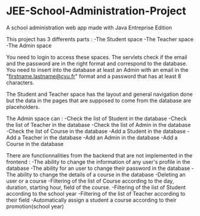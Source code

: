 # JEE-School-Administration-Project
 A school administration web app made with Java Entreprise Edition

This project has 3 differents parts :
-The Student space
-The Teacher space
-The Admin space

You need to login to access these spaces. The servlets check if the email and the password are in the right format and correspond to the database.
You need to insert into the database at least an Admin with an email in the "firstname.lastname@cyu.fr" format and a password that has at least 8 characters.

The Student and Teacher space has the layout and general navigation done but the data in the pages that are supposed to come from the database are placeholders.

The Admin space can :
-Check the list of Student in the database
-Check the list of Teacher in the database
-Check the list of Admin in the database
-Check the list of Course in the database
-Add a Student in the database
-Add a Teacher in the database
-Add an Admin in the database
-Add a Course in the database


There are functionnalities from the backend that are not implemented in the frontend :
-The ability to change the information of any user's profile in the database
-The ability for an user to change their password in the database
-The ability to change the details of a course in the database
-Deleting an user or a course
-Filtering of the list of Course according to the day, duration, starting hour, field of the course.
-Filtering of the list of Student according to the school year
-Filtering of the list of Teacher according to their field
-Automatically assign a student a course according to their promotion(school year)


